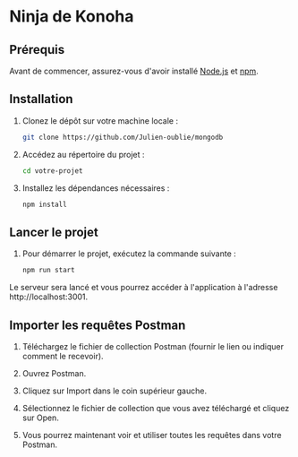 # Ninja de Konoha

## Prérequis

Avant de commencer, assurez-vous d'avoir installé [Node.js](https://nodejs.org/) et [npm](https://www.npmjs.com/).

## Installation

1. Clonez le dépôt sur votre machine locale :

   ```bash
   git clone https://github.com/Julien-oublie/mongodb

2. Accédez au répertoire du projet :

    ```bash
    cd votre-projet

3. Installez les dépendances nécessaires :

    ```bash
    npm install

## Lancer le projet

1. Pour démarrer le projet, exécutez la commande suivante :

    ```bash
    npm run start

Le serveur sera lancé et vous pourrez accéder à l'application à l'adresse http://localhost:3001.

## Importer les requêtes Postman

1. Téléchargez le fichier de collection Postman (fournir le lien ou indiquer comment le recevoir).

2. Ouvrez Postman.

3. Cliquez sur Import dans le coin supérieur gauche.

4. Sélectionnez le fichier de collection que vous avez téléchargé et cliquez sur Open.

5. Vous pourrez maintenant voir et utiliser toutes les requêtes dans votre Postman.
